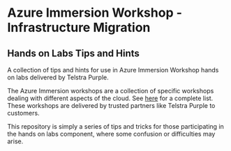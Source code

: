 # Azure Immersion Workshop - Infrastructure Migration
## Hands on Labs Tips and Hints
A collection of tips and hints for use in Azure Immersion Workshop hands on labs delivered by Telstra Purple.

The Azure Immersion workshops are a collection of specific workshops dealing with different aspects of the cloud. See [here](https://partner.microsoft.com/en-US/solutions/azure/aiw) for a complete list. These workshops are delivered by trusted partners like Telstra Purple to customers.

This repository is simply a series of tips and tricks for those participating in the hands on labs component, where some confusion or difficulties may arise.
